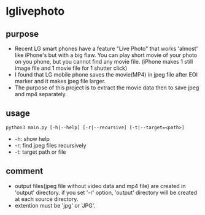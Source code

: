 # lglivephoto

## purpose
* Recent LG smart phones have a feature "Live Photo" that works 'almost' like iPhone's but with a big flaw. You can play short movie of your photo on you phone, but you cannot find any movie file. (iPhone makes 1 still image file and 1 movie file for 1 shutter click)
* I found that LG mobile phone saves the movie(MP4) in jpeg file after EOI marker and it makes jpeg file larger.
* The purpose of this project is to extract the movie data then to save jpeg and mp4 separately.

## usage
`python3 main.py [-h|--help] [-r|--recursive] [-t|--target=<path>]`
* -h: show help
* -r: find jpeg files recursively
* -t: target path or file

## comment
* output files(jpeg file without video data and mp4 file) are created in 'output' directory. if you set '-r' option, 'output' directory will be created at each source directory.
* extention must be 'jpg' or 'JPG'.
